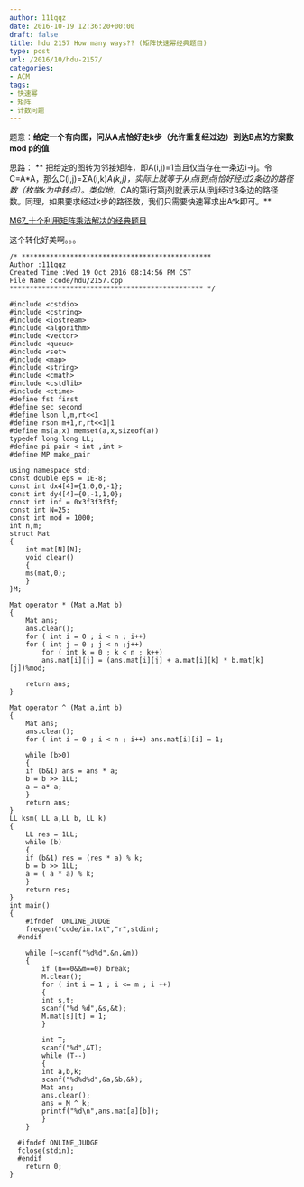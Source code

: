 ```yaml
---
author: 111qqz
date: 2016-10-19 12:36:20+00:00
draft: false
title: hdu 2157 How many ways?? (矩阵快速幂经典题目)
type: post
url: /2016/10/hdu-2157/
categories:
- ACM
tags:
- 快速幂
- 矩阵
- 计数问题
---
```


题意：**给定一个有向图，问从A点恰好走k步（允许重复经过边）到达B点的方案数mod p的值**

思路：
** 把给定的图转为邻接矩阵，即A(i,j)=1当且仅当存在一条边i->j。令C=A*A，那么C(i,j)=ΣA(i,k)*A(k,j)，实际上就等于从点i到点j恰好经过2条边的路径数（枚举k为中转点）。类似地，C*A的第i行第j列就表示从i到j经过3条边的路径数。同理，如果要求经过k步的路径数，我们只需要快速幂求出A^k即可。**

[M67_十个利用矩阵乘法解决的经典题目](http://www.matrix67.com/blog/archives/276)

这个转化好美啊。。。



    
    /* ***********************************************
    Author :111qqz
    Created Time :Wed 19 Oct 2016 08:14:56 PM CST
    File Name :code/hdu/2157.cpp
    ************************************************ */
    
    #include <cstdio>
    #include <cstring>
    #include <iostream>
    #include <algorithm>
    #include <vector>
    #include <queue>
    #include <set>
    #include <map>
    #include <string>
    #include <cmath>
    #include <cstdlib>
    #include <ctime>
    #define fst first
    #define sec second
    #define lson l,m,rt<<1
    #define rson m+1,r,rt<<1|1
    #define ms(a,x) memset(a,x,sizeof(a))
    typedef long long LL;
    #define pi pair < int ,int >
    #define MP make_pair
    
    using namespace std;
    const double eps = 1E-8;
    const int dx4[4]={1,0,0,-1};
    const int dy4[4]={0,-1,1,0};
    const int inf = 0x3f3f3f3f;
    const int N=25;
    const int mod = 1000;
    int n,m;
    struct Mat
    {
        int mat[N][N];
        void clear()
        {
    	ms(mat,0);
        }
    }M;
    
    Mat operator * (Mat a,Mat b)
    {
        Mat ans;
        ans.clear();
        for ( int i = 0 ; i < n ; i++)
    	for ( int j = 0 ; j < n ;j++)
    	    for ( int k = 0 ; k < n ; k++)
    		ans.mat[i][j] = (ans.mat[i][j] + a.mat[i][k] * b.mat[k][j])%mod;
    
        return ans;
    }
    
    Mat operator ^ (Mat a,int b)
    {
        Mat ans;
        ans.clear();
        for ( int i = 0 ; i < n ; i++) ans.mat[i][i] = 1;
    
        while (b>0)
        {
    	if (b&1) ans = ans * a;
    	b = b >> 1LL;
    	a = a* a;
        }
        return ans;
    }
    LL ksm( LL a,LL b, LL k)
    {
        LL res = 1LL;
        while (b)
        {
    	if (b&1) res = (res * a) % k;
    	b = b >> 1LL;
    	a = ( a * a) % k;
        }
        return res;
    }
    int main()
    {
    	#ifndef  ONLINE_JUDGE 
    	freopen("code/in.txt","r",stdin);
      #endif
    
    	while (~scanf("%d%d",&n,&m))
    	{
    	    if (n==0&&m==0) break;
    	    M.clear();
    	    for ( int i = 1 ; i <= m ; i ++)
    	    {
    		int s,t;
    		scanf("%d %d",&s,&t);
    		M.mat[s][t] = 1;
    	    }
    
    	    int T;
    	    scanf("%d",&T);
    	    while (T--)
    	    {
    		int a,b,k;
    		scanf("%d%d%d",&a,&b,&k);
    		Mat ans;
    		ans.clear();
    		ans = M ^ k;
    		printf("%d\n",ans.mat[a][b]);
    	    }
    	}
    
      #ifndef ONLINE_JUDGE  
      fclose(stdin);
      #endif
        return 0;
    }
    





